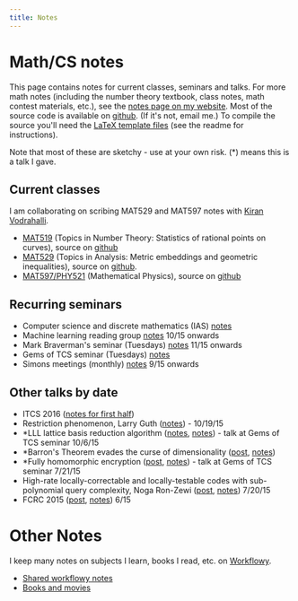 ```yaml
---
title: Notes
---
```


# Math/CS notes

This page contains notes for current classes, seminars and talks. For more math notes (including the number theory textbook, class notes, math contest materials, etc.), see the [notes page on my website](https://dl.dropboxusercontent.com/u/27883775/web/math/notes.htm). Most of the source code is available on [github](https://github.com/holdenlee/mathnotes). (If it's not, email me.) To compile the source you'll need the [LaTeX template files](https://github.com/holdenlee/templates) (see the readme for instructions).

Note that most of these are sketchy - use at your own risk. (*) means this is a talk I gave.

## Current classes

I am collaborating on scribing MAT529 and MAT597 notes with [Kiran Vodrahalli](https://kiranvodrahalli.github.io/).

* [MAT519](https://dl.dropboxusercontent.com/u/27883775/wiki/math/pdfs/mat519.pdf) (Topics in Number Theory: Statistics of rational points on curves), source on [github](https://github.com/holdenlee/mat519)
* [MAT529](https://dl.dropboxusercontent.com/u/27883775/wiki/math/pdfs/mat529.pdf) (Topics in Analysis: Metric embeddings and geometric inequalities), source on [github](https://github.com/holdenlee/mat529).
* [MAT597/PHY521](https://dl.dropboxusercontent.com/u/27883775/wiki/math/pdfs/mat597.pdf) (Mathematical Physics), source on [github](https://github.com/holdenlee/mat597)

## Recurring seminars

* Computer science and discrete mathematics (IAS) [notes](https://dl.dropboxusercontent.com/u/27883775/wiki/math/pdfs/csdm.pdf)
* Machine learning reading group [notes](https://dl.dropboxusercontent.com/u/27883775/wiki/math/pdfs/ml_seminar.pdf) 10/15 onwards
* Mark Braverman's seminar (Tuesdays) [notes](https://dl.dropboxusercontent.com/u/27883775/wiki/math/pdfs/braverman_seminar.pdf) 11/15 onwards
* Gems of TCS seminar (Tuesdays) [notes](https://dl.dropboxusercontent.com/u/27883775/wiki/math/pdfs/gems_of_tcs.pdf)
* Simons meetings (monthly) [notes](https://dl.dropboxusercontent.com/u/27883775/wiki/math/pdfs/simons.pdf) 9/15 onwards

## Other talks by date

* ITCS 2016 ([notes for first half](https://dl.dropboxusercontent.com/u/27883775/wiki/math/pdfs/itcs2016.pdf))
* Restriction phenomenon, Larry Guth ([notes](https://dl.dropboxusercontent.com/u/27883775/wiki/math/pdfs/10-19-larry-guth.pdf)) - 10/19/15
* \*LLL lattice basis reduction algorithm ([notes](https://holdenlee.wordpress.com/2015/10/09/the-lll-lattice-basis-reduction-algorithm/), [notes](https://dl.dropboxusercontent.com/u/27883775/wiki/math/pdfs/lll.pdf)) - talk at Gems of TCS seminar 10/6/15
* \*Barron's Theorem evades the curse of dimensionality ([post](https://holdenlee.wordpress.com/2015/08/05/barrons-theorem-neural-networks-evade-the-curse-of-dimensionality/), [notes](https://dl.dropboxusercontent.com/u/27883775/wiki/math/pdfs/barron1.pdf))
* \*Fully homomorphic encryption ([post](https://holdenlee.wordpress.com/2015/07/21/fully-homomorphic-encryption/), [notes](https://dl.dropboxusercontent.com/u/27883775/wiki/math/pdfs/fhe.pdf)) - talk at Gems of TCS seminar 7/21/15
* High-rate locally-correctable and locally-testable codes with sub-polynomial query complexity, Noga Ron-Zewi ([post](https://holdenlee.wordpress.com/2015/07/21/tcs-talk-high-rate-locally-correctable-and-locally-testable-codes-with-sub-polynomial-query-complexity/), [notes](https://dl.dropboxusercontent.com/u/27883775/wiki/math/pdfs/7-20-15-talk1.pdf)) 7/20/15
* FCRC 2015 ([post](https://holdenlee.wordpress.com/2015/07/10/fcrc-talks/), [notes](https://dl.dropboxusercontent.com/u/27883775/wiki/math/pdfs/stoc.pdf)) 6/15

# Other Notes

I keep many notes on subjects I learn, books I read, etc. on [Workflowy](http://www.workflowy.com).

* [Shared workflowy notes](https://workflowy.com/s/wL3CyEXpHY)
* [Books and movies](https://workflowy.com/s/4qkO9xWz4M)
